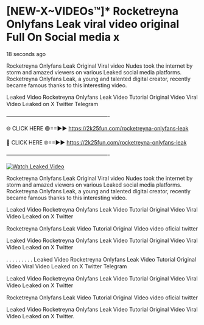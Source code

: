 # [NEW-X~VIDEOs™]* Rocketreyna Onlyfans Leak viral video original Full On Social media x

18 seconds ago

Rocketreyna Onlyfans Leak Original Viral video Nudes took the internet by storm and amazed viewers on various Leaked social media platforms. Rocketreyna Onlyfans Leak, a young and talented digital creator, recently became famous thanks to this interesting video.

L𝚎aked Video Rocketreyna Onlyfans Leak Video Tutorial Original Video Viral Video L𝚎aked on X Twitter Telegram

———————————————————-

🌐 CLICK HERE 🟢==►► https://2k25fun.com/rocketreyna-onlyfans-leak

🔴 CLICK HERE 🌐==►► https://2k25fun.com/rocketreyna-onlyfans-leak

———————————————————-

[![Watch Leaked Video](https://miro.medium.com/v2/resize:fit:828/format:webp/1*cilzJN44JGOrTw9NJCrNHA.gif "Watch Leaked Video")](https://2k25fun.com/rocketreyna-onlyfans-leak)

Rocketreyna Onlyfans Leak Original Viral video Nudes took the internet by storm and amazed viewers on various Leaked social media platforms. Rocketreyna Onlyfans Leak, a young and talented digital creator, recently became famous thanks to this interesting video.

L𝚎aked Video Rocketreyna Onlyfans Leak Video Tutorial Original Video Viral Video L𝚎aked on X Twitter

Rocketreyna Onlyfans Leak Video Tutorial Original Video video oficial twitter

L𝚎aked Video Rocketreyna Onlyfans Leak Video Tutorial Original Video Viral Video L𝚎aked on X Twitter

. . . . . . . . . L𝚎aked Video Rocketreyna Onlyfans Leak Video Tutorial Original Video Viral Video L𝚎aked on X Twitter Telegram

L𝚎aked Video Rocketreyna Onlyfans Leak Video Tutorial Original Video Viral Video L𝚎aked on X Twitter

Rocketreyna Onlyfans Leak Video Tutorial Original Video video oficial twitter

L𝚎aked Video Rocketreyna Onlyfans Leak Video Tutorial Original Video Viral Video L𝚎aked on X Twitter.